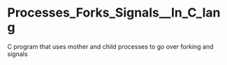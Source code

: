 # Processes_Forks_Signals__In_C_lang
C program that uses mother and child processes to go over forking and signals
